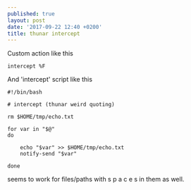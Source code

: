 ```yaml
---
published: true
layout: post
date: '2017-09-22 12:40 +0200'
title: thunar intercept
---
```

Custom action like this

    intercept %F
    
And 'intercept' script like this

    #!/bin/bash

    # intercept (thunar weird quoting)

    rm $HOME/tmp/echo.txt

    for var in "$@"
    do

        echo "$var" >> $HOME/tmp/echo.txt
        notify-send "$var"
        
    done
    
seems to work for files/paths with s p a c e s in them as well.
